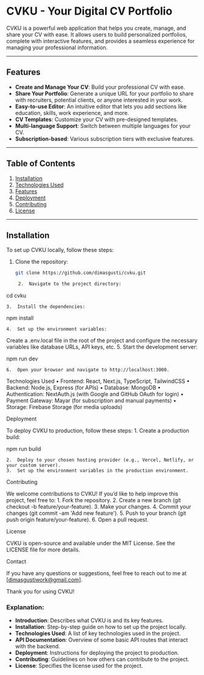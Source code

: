 # CVKU - Your Digital CV Portfolio

CVKU is a powerful web application that helps you create, manage, and share your CV with ease. It allows users to build personalized portfolios, complete with interactive features, and provides a seamless experience for managing your professional information.

---

## Features

- **Create and Manage Your CV**: Build your professional CV with ease.
- **Share Your Portfolio**: Generate a unique URL for your portfolio to share with recruiters, potential clients, or anyone interested in your work.
- **Easy-to-use Editor**: An intuitive editor that lets you add sections like education, skills, work experience, and more.
- **CV Templates**: Customize your CV with pre-designed templates.
- **Multi-language Support**: Switch between multiple languages for your CV.
- **Subscription-based**: Various subscription tiers with exclusive features.

---

## Table of Contents

1. [Installation](#installation)
2. [Technologies Used](#technologies-used)
3. [Features](#features)
4. [Deployment](#deployment)
5. [Contributing](#contributing)
6. [License](#license)

---

## Installation

To set up CVKU locally, follow these steps:

1. Clone the repository:
   ```bash
   git clone https://github.com/dimasgusti/cvku.git

	2.	Navigate to the project directory:

cd cvku


	3.	Install the dependencies:

npm install


	4.	Set up the environment variables:
Create a .env.local file in the root of the project and configure the necessary variables like database URLs, API keys, etc.
	5.	Start the development server:

npm run dev


	6.	Open your browser and navigate to http://localhost:3000.

Technologies Used
	•	Frontend: React, Next.js, TypeScript, TailwindCSS
	•	Backend: Node.js, Express (for APIs)
	•	Database: MongoDB
	•	Authentication: NextAuth.js (with Google and GitHub OAuth for login)
	•	Payment Gateway: Mayar (for subscription and manual payments)
	•	Storage: Firebase Storage (for media uploads)

Deployment

To deploy CVKU to production, follow these steps:
	1.	Create a production build:

npm run build


	2.	Deploy to your chosen hosting provider (e.g., Vercel, Netlify, or your custom server).
	3.	Set up the environment variables in the production environment.

Contributing

We welcome contributions to CVKU! If you’d like to help improve this project, feel free to:
	1.	Fork the repository.
	2.	Create a new branch (git checkout -b feature/your-feature).
	3.	Make your changes.
	4.	Commit your changes (git commit -am 'Add new feature').
	5.	Push to your branch (git push origin feature/your-feature).
	6.	Open a pull request.

License

CVKU is open-source and available under the MIT License. See the LICENSE file for more details.

Contact

If you have any questions or suggestions, feel free to reach out to me at [dimasgustiwork@gmail.com].

Thank you for using CVKU!

### Explanation:

- **Introduction**: Describes what CVKU is and its key features.
- **Installation**: Step-by-step guide on how to set up the project locally.
- **Technologies Used**: A list of key technologies used in the project.
- **API Documentation**: Overview of some basic API routes that interact with the backend.
- **Deployment**: Instructions for deploying the project to production.
- **Contributing**: Guidelines on how others can contribute to the project.
- **License**: Specifies the license used for the project.
